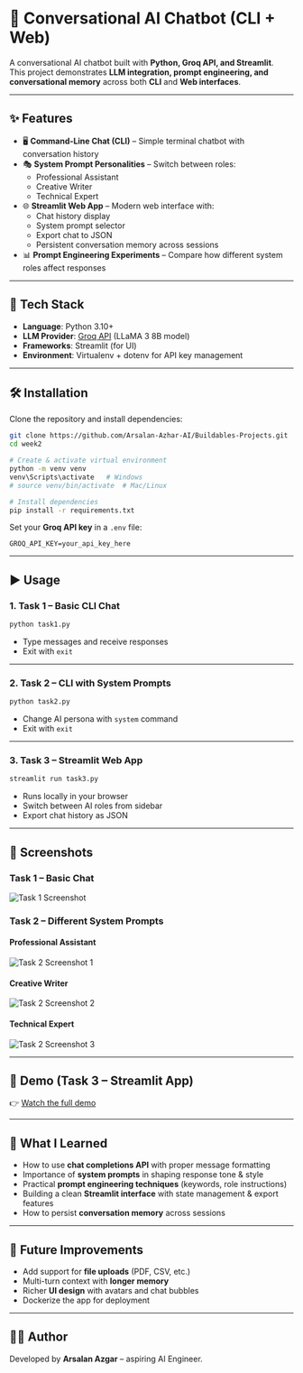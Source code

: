 
# 🤖 Conversational AI Chatbot (CLI + Web)

A conversational AI chatbot built with **Python, Groq API, and Streamlit**.  
This project demonstrates **LLM integration, prompt engineering, and conversational memory** across both **CLI** and **Web interfaces**.

---

## ✨ Features

- 🖥️ **Command-Line Chat (CLI)** – Simple terminal chatbot with conversation history  
- 🎭 **System Prompt Personalities** – Switch between roles:
  - Professional Assistant
  - Creative Writer
  - Technical Expert  
- 🌐 **Streamlit Web App** – Modern web interface with:
  - Chat history display  
  - System prompt selector  
  - Export chat to JSON  
  - Persistent conversation memory across sessions  
- 📊 **Prompt Engineering Experiments** – Compare how different system roles affect responses  

---

## 🚀 Tech Stack

- **Language**: Python 3.10+  
- **LLM Provider**: [Groq API](https://groq.com/) (LLaMA 3 8B model)  
- **Frameworks**: Streamlit (for UI)  
- **Environment**: Virtualenv + dotenv for API key management  

---

## 🛠️ Installation

Clone the repository and install dependencies:

```bash
git clone https://github.com/Arsalan-Azhar-AI/Buildables-Projects.git
cd week2

# Create & activate virtual environment
python -m venv venv
venv\Scripts\activate   # Windows
# source venv/bin/activate  # Mac/Linux

# Install dependencies
pip install -r requirements.txt
````

Set your **Groq API key** in a `.env` file:

```env
GROQ_API_KEY=your_api_key_here
```

---

## ▶️ Usage

### 1. Task 1 – Basic CLI Chat

```bash
python task1.py
```

* Type messages and receive responses
* Exit with `exit`

---

### 2. Task 2 – CLI with System Prompts

```bash
python task2.py
```

* Change AI persona with `system` command
* Exit with `exit`

---

### 3. Task 3 – Streamlit Web App

```bash
streamlit run task3.py
```

* Runs locally in your browser
* Switch between AI roles from sidebar
* Export chat history as JSON

---

## 📸 Screenshots

### Task 1 – Basic Chat

![Task 1 Screenshot](task1_screenshort.PNG)

### Task 2 – Different System Prompts

#### Professional Assistant

![Task 2 Screenshot 1](task2_screenshort1.PNG)

#### Creative Writer

![Task 2 Screenshot 2](task2_screenshort2.PNG)

#### Technical Expert

![Task 2 Screenshot 3](task2_screenshort3.PNG)

---

## 🎥 Demo (Task 3 – Streamlit App)

👉 [Watch the full demo](https://drive.google.com/file/d/1fwIvEc53aF-1MIELC_-7L_zucOqk2Cw8/view?usp=sharing)

---

## 🧠 What I Learned

* How to use **chat completions API** with proper message formatting
* Importance of **system prompts** in shaping response tone & style
* Practical **prompt engineering techniques** (keywords, role instructions)
* Building a clean **Streamlit interface** with state management & export features
* How to persist **conversation memory** across sessions

---

## 🔮 Future Improvements

* Add support for **file uploads** (PDF, CSV, etc.)
* Multi-turn context with **longer memory**
* Richer **UI design** with avatars and chat bubbles
* Dockerize the app for deployment

---

## 👨‍💻 Author

Developed by **Arsalan Azgar** – aspiring AI Engineer.

